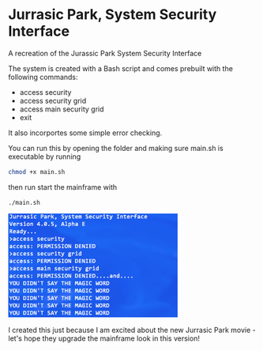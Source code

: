 # Jurrasic Park, System Security Interface
A recreation of the Jurassic Park System Security Interface

The system is created with a Bash script and comes prebuilt with the following commands:
- access security
- access security grid
- access main security grid
- exit

It also incorportes some simple error checking.

You can run this by opening the folder and making sure main.sh is executable by running 
```bash
chmod +x main.sh
```
then run start the mainframe with
```bash
./main.sh
```

![JPSI Screen Shot](/screen-shot.png)

I created this just because I am excited about the new Jurrasic Park movie - let's hope they upgrade the mainframe look in this version!
